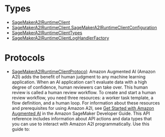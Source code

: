 # Types

  - [SageMakerA2IRuntimeClient](/aws-sdk-swift/reference/0.x/AWSSageMakerA2IRuntime/SageMakerA2IRuntimeClient)
  - [SageMakerA2IRuntimeClient.SageMakerA2IRuntimeClientConfiguration](/aws-sdk-swift/reference/0.x/AWSSageMakerA2IRuntime/SageMakerA2IRuntimeClient_SageMakerA2IRuntimeClientConfiguration)
  - [SageMakerA2IRuntimeClientTypes](/aws-sdk-swift/reference/0.x/AWSSageMakerA2IRuntime/SageMakerA2IRuntimeClientTypes)
  - [SageMakerA2IRuntimeClientLogHandlerFactory](/aws-sdk-swift/reference/0.x/AWSSageMakerA2IRuntime/SageMakerA2IRuntimeClientLogHandlerFactory)

# Protocols

  - [SageMakerA2IRuntimeClientProtocol](/aws-sdk-swift/reference/0.x/AWSSageMakerA2IRuntime/SageMakerA2IRuntimeClientProtocol):
    Amazon Augmented AI (Amazon A2I) adds the benefit of human judgment to any machine learning application. When an AI application can't evaluate data with a high degree of confidence, human reviewers can take over. This human review is called a human review workflow. To create and start a human review workflow, you need three resources: a worker task template, a flow definition, and a human loop. For information about these resources and prerequisites for using Amazon A2I, see [Get Started with Amazon Augmented AI](https://docs.aws.amazon.com/sagemaker/latest/dg/a2i-getting-started.html) in the Amazon SageMaker Developer Guide. This API reference includes information about API actions and data types that you can use to interact with Amazon A2I programmatically. Use this guide to:
